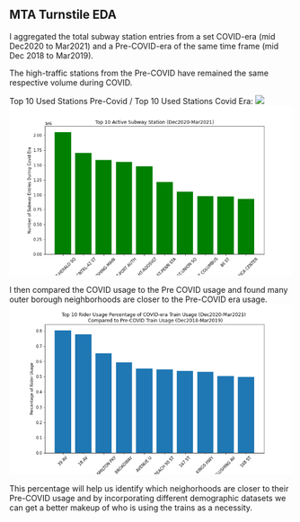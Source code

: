 ## MTA Turnstile EDA

I aggregated the total subway station entries from a set COVID-era (mid Dec2020 to Mar2021) and a Pre-COVID-era of the same time frame (mid Dec 2018 to Mar2019).

The high-traffic stations from the Pre-COVID have remained the same respective volume during COVID. 

Top 10 Used Stations Pre-Covid / Top 10 Used Stations Covid Era:
![](PreCoivdEraUsage.png) ![](COVIDEraUsage.png)















I then compared the COVID usage to the Pre COVID usage and found many outer borough neighborhoods are closer to the Pre-COVID era usage. 
![](RiderPercentage.png)






This percentage will help us identify which neighorhoods are closer to their Pre-COVID usage and by incorporating different demographic datasets we can get a better makeup of who is using the trains as a necessity.
